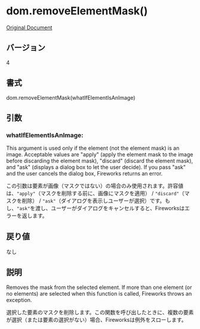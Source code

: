# dom.removeElementMask()

[Original Document](http://help.adobe.com/en_US/fireworks/cs/extend/WS5b3ccc516d4fbf351e63e3d1183c94856c-7bff.html)

## バージョン

4

## 書式

dom.removeElementMask(whatIfElementIsAnImage)

## 引数
     
### whatIfElementIsAnImage:

This argument is used only if the element (not the element mask) is an image. Acceptable values are "apply" (apply the element mask to the image before discarding the element mask), "discard" (discard the element mask), and "ask" (displays a dialog box to let the user decide). If you pass "ask" and the user cancels the dialog box, Fireworks returns an error.

この引数は要素が画像（マスクではない）の場合のみ使用されます。許容値は、```"apply"```（マスクを削除する前に、画像にマスクを適用） / ```"discard"```（マスクを削除） / ```"ask"```（ダイアログを表示しユーザーが選択）です。もし、```"ask"```を渡し、ユーザーがダイアログをキャンセルすると、Fireworksはエラーを返します。

## 戻り値

なし

## 説明

Removes the mask from the selected element. If more than one element (or no elements) are selected when this function is called, Fireworks throws an exception.

選択した要素のマスクを削除します。この関数を呼び出したときに、複数の要素が選択（または要素の選択がない）場合、Fireworksは例外をスローします。